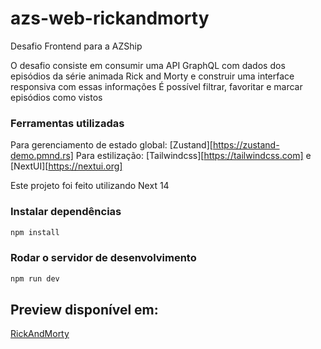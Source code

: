 # azs-web-rickandmorty 

Desafio Frontend para a AZShip

O desafio consiste em consumir uma API GraphQL com dados dos episódios da série animada Rick and Morty e construir uma interface responsiva com essas informações
É possível filtrar, favoritar e marcar episódios como vistos 

### Ferramentas utilizadas

Para gerenciamento de estado global: [Zustand][https://zustand-demo.pmnd.rs]
Para estilização: [Tailwindcss][https://tailwindcss.com] e [NextUI][https://nextui.org]

Este projeto foi feito utilizando Next 14

### Instalar dependências

```bash
npm install
```

### Rodar o servidor de desenvolvimento

```bash
npm run dev
```

## Preview disponível em: 

[RickAndMorty](https://azs-web-rickandmorty-six.vercel.app)